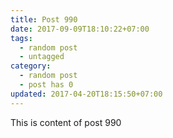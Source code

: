 ```yaml
---
title: Post 990
date: 2017-09-09T18:10:22+07:00
tags:
  - random post
  - untagged
category:
  - random post
  - post has 0
updated: 2017-04-20T18:15:50+07:00
---
```

This is content of post 990